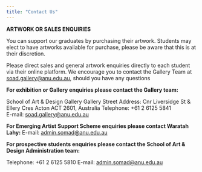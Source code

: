 ```yaml
---
title: "Contact Us"
---
```



**__ARTWORK OR SALES ENQUIRIES__**  

You can support our graduates by purchasing their artwork. Students may elect to have artworks available for purchase, please be aware that this is at their discretion. 

Please direct sales and general artwork enquiries directly to each student via their online platform.  We encourage you to contact the Gallery Team at [soad.gallery@anu.edu.au](mailto:soad.gallery@anu.edu.au), should you have any questions 

 
**__For exhibition or Gallery enquiries please contact the Gallery team:__**

School of Art & Design Gallery 
Gallery Street Address: Cnr Liversidge St & Ellery Cres 
Acton ACT 2601, Australia 
Telephone: +61 2 6125 5841  
E-mail: soad.gallery@anu.edu.au 


**__For Emerging Artist Support Scheme enquiries please contact Waratah Lahy:__**
E-mail: [admin.somad@anu.edu.au](mailto:admin.somad@anu.edu.au)
 

**__For prospective students enquiries please contact the School of Art & Design Administration team:__**

Telephone: +61 2 6125 5810 
E-mail: [admin.somad@anu.edu.au](mailto:admin.somad@anu.edu.au)
 
